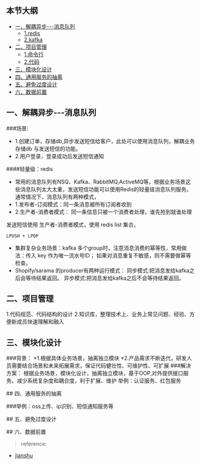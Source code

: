 ## 本节大纲
* [一、解耦异步---消息队列](#1)
     * [1.redis](#11)
     * [2.kafka](#12)
* [二、项目管理](#3)
     * [1.命令行](#31)
     * [2.代码](#32)
* [三、模块化设计](#4)     
* [四、通用服务的抽离](#4)
* [五、避免过度设计](#5)
* [六、数据前置](#6)

## <span id="1"> 一、解耦异步---消息队列</span>

###场景:
* 1.创建订单，存储db,异步发送短信给客户，此处可以使用消息队列，解耦业务存储db 与发送短信的功能。
* 2.用户登录，登录成功后发送短信通知

####<span id="12">轻量级：redis</span>
* 常用的消息队列有NSQ、Kafka、RabbitMQ,ActiveMQ等，根据业务场景这些消息队列太大太重，发送短信功能可以使用Redis的轻量级消息队列服务。 
通常情况下，消息队列有两种模式，
* 1.发布者-订阅模式：同一条消息被所有订阅者收到
* 2.生产者-消费者模式： 同一条信息只被一个消费者处理，谁先抢到就谁处理
  
发送短信使用 生产者-消费者模式，使用 redis list 集合。

~~~
LPUSH + LPOP 
~~~

* <span id="12">集群复杂业务场景：kafka</span>
 多个group时，注意消息消费的幂等性，常用做法：传入 key 作为唯一流水号ID；
 如果对消息重复不敏感，则不需要做幂等检查。
* Shopify/sarama 的producer有两种运行模式：
同步模式:把消息发给kafka之后会等待结果返回。
异步模式:把消息发给kafka之后不会等待结果返回。

## <span id="2"> 二、项目管理</span>

1.代码规范、代码结构的设计
2.知识库，整理技术上、业务上常见问题、经验、方便新成员快速理解和融入


## <span id="3"> 三、模块化设计</span>

###背景：
*1.根据具体业务场景，抽离独立模块
*2.产品需求不断迭代，研发人员需要结合场景和未来拓展需求，保证代码健壮性、可维护性、可扩展
###解决方案：
根据业务场景，模块化设计，抽离独立模块，基于OOP,对外提供接口服务。减少系统复杂度和耦合度，利于扩展、维护
举例：认证服务、红包服务


##<span id="4"> 四、通用服务的抽离</span>

###举例：oss上传、ip识别、短信通知服务等

##<span id="5"> 五、避免过度设计</span>


##<span id="6"> 六、数据前置</span>





> reference:
* [jianshu](https://www.jianshu.com/p/51f2e29e4871)

